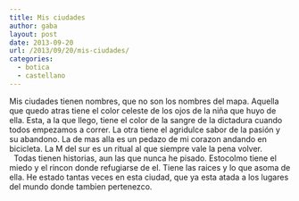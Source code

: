 ```yaml
---
title: Mis ciudades
author: gaba
layout: post
date: 2013-09-20
url: /2013/09/20/mis-ciudades/
categories:
  - botica
  - castellano
---
```

Mis ciudades tienen nombres, que no son los nombres del mapa. Aquella que quedo atras tiene el color celeste de los ojos de la niña que huyo de ella. Esta, a la que llego, tiene el color de la sangre de la dictadura cuando todos empezamos a correr. La otra tiene el agridulce sabor de la pasión y su abandono. La de mas alla es un pedazo de mi corazon andando en bicicleta. La M del sur es un ritual al que siempre vale la pena volver.   Todas tienen historias, aun las que nunca he pisado. Estocolmo tiene el miedo y el rincon donde refugiarse de el. Tiene las raices y lo que asoma de ella. He estado tantas veces en esta ciudad, que ya esta atada a los lugares del mundo donde tambien pertenezco.